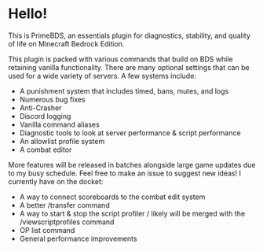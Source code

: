 # Hello!

This is PrimeBDS, an essentials plugin for diagnostics, stability, and quality of life on Minecraft Bedrock Edition.

This plugin is packed with various commands that build on BDS while retaining vanilla functionality. There are many optional settings that can be used for a wide variety of servers. A few systems include:
- A punishment system that includes timed, bans, mutes, and logs
- Numerous bug fixes
- Anti-Crasher
- Discord logging
- Vanilla command aliases
- Diagnostic tools to look at server performance & script performance
- An allowlist profile system
- A combat editor

More features will be released in batches alongside large game updates due to my busy schedule. Feel free to make an issue to suggest new ideas!
I currently have on the docket:
- A way to connect scoreboards to the combat edit system
- A better /transfer command
- A way to start & stop the script profiler / likely will be merged with the /viewscriptprofiles command
- OP list command
- General performance improvements
